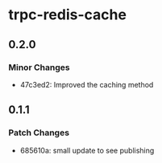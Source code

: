 # trpc-redis-cache

## 0.2.0

### Minor Changes

- 47c3ed2: Improved the caching method

## 0.1.1

### Patch Changes

- 685610a: small update to see publishing
